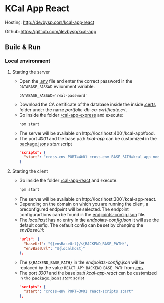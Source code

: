 # KCal App React

Hosting: http://devbysp.com/kcal-app-react

Github: https://github.com/devbysp/kcal-app

## Build & Run

### Local environment

1. Starting the server

   - Open the [.env](./kcal-app-express/.env) file and enter the correct password in the `DATABASE_PASSWD` evironment variable.
     ```env
     DATABASE_PASSWD='real-password'
     ```
   - Download the CA certificate of the database inside the inside [.certs](./kcal-app-express/src/database/.certs) folder under the name _portfolio-db-ca-certificate.crt_.
   - Go inside the folder [kcal-app-express](./kcal-app-express) and execute:
     ```bash
     npm start
     ```
   - The server will be available on http://localhost:4001/kcal-app/food.
   - The port _4001_ and the base path _kcal-app_ can be customized in the [package.json](./kcal-app-express/package.json)s _start_ script
     ```json
     "scripts": {
       "start": "cross-env PORT=4001 cross-env BASE_PATH=kcal-app node -r dotenv/config src/index.js"
     }
     ```

2. Starting the client
   - Go inside the folder [kcal-app-react](./kcal-app-react) and execute:
     ```bash
     npm start
     ```
   - The server will be available on http://localhost:3001/kcal-app-react.
   - Depending on the domain on which you are running the client, a preconfigured endpoint will be selected. The endpoint configurantions can be found in the [endpoints-config.json](./kcal-app-react/src/endpoints-config.json) file.
   - The _localhost_ has no entry in the _endpoints-config.json_ it will use the default config. The default config can be set by changing the _envBaseUrl_:
     ```json
     "urls": {
       "baseUrl": "${envBaseUrl}/${BACKEND_BASE_PATH}",
       "envBaseUrl": "${localhost}"
     },
     ```
   - The `${BACKEND_BASE_PATH}` in the _endpoints-config.json_ will be replaced by the value `REACT_APP_BACKEND_BASE_PATH` from [.env](./kcal-app-react/.env)
   - The port _3001_ and the base path _kcal-app-react_ can be customized in the [package.json](./kcal-app-react/package.json)s _start_ script
     ```json
     "scripts": {
       "start": "cross-env PORT=3001 react-scripts start"
     },
     ```

